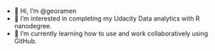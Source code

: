 - 👋 Hi, I’m @georamen
- 👀 I’m interested in completing my Udacity Data analytics with R nanodegree.
- 🌱 I’m currently learning how to use and work collaboratively using GitHub.
